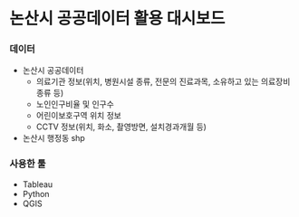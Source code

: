 # 논산시 공공데이터 활용 대시보드
### 데이터 
- 논산시 공공데이터 
  - 의료기관 정보(위치, 병원시설 종류, 전문의 진료과목, 소유하고 있는 의료장비 종류 등)
  - 노인인구비율 및 인구수
  - 어린이보호구역 위치 정보
  - CCTV 정보(위치, 화소, 촬영방면, 설치경과개월 등)
- 논산시 행정동 shp

### 사용한 툴
- Tableau
- Python
- QGIS
